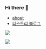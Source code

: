 ### Hi there 👋



<!--
[경력](https://github.com/HyeongJinK/HyeongJinK/blob/master/career.md)




[![Hits](https://hits.seeyoufarm.com/api/count/incr/badge.svg?url=https%3A%2F%2Fgithub.com%2Fnapasun)](https://github.com/napasun)
**napasun/napasun** is a ✨ _special_ ✨ repository because its `README.md` (this file) appears on your GitHub profile.

Here are some ideas to get you started:

- 🔭 I’m currently working on ...
- 🌱 I’m currently learning ...
- 👯 I’m looking to collaborate on ...
- 🤔 I’m looking for help with ...
- 💬 Ask me about ...
- 📫 How to reach me: ...
- 😄 Pronouns: ...
- ⚡ Fun fact: ...
-->

* [about](https://nanpasun.notion.site/35fd41e490b6417cbd5a0bdb5179e9a2)
* [티스토리 블로그](https://napasun-programming.tistory.com/)


![](https://github-readme-stats.vercel.app/api/top-langs/?username=HyeongJinK&layout=compact&theme=dracula)

![](https://github-readme-stats.vercel.app/api?username=HyeongJinK&show_icons=true&theme=dracula)

<!-- ![java](https://img.shields.io/badge/java-%EC%9A%B0%EC%99%95-red?logo=java) -->

